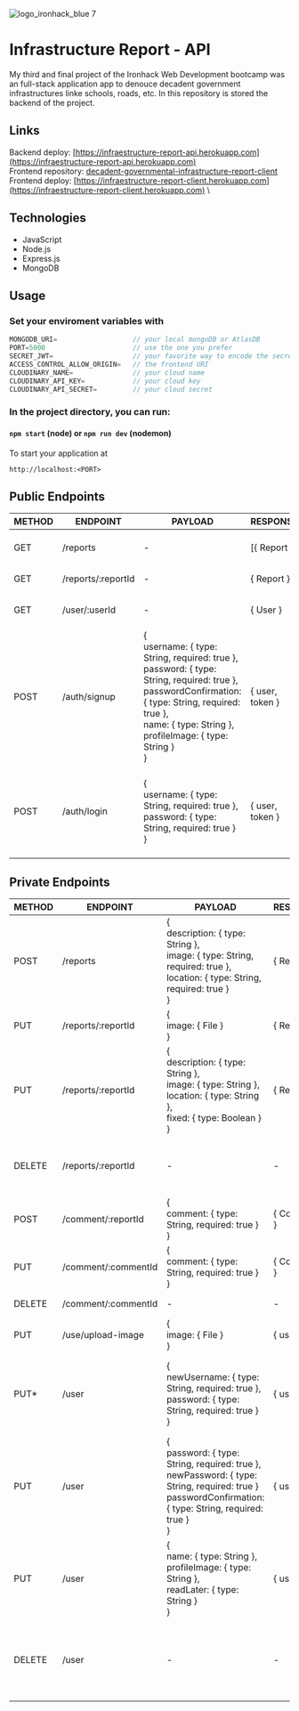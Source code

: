 ![logo_ironhack_blue 7](https://user-images.githubusercontent.com/23629340/40541063-a07a0a8a-601a-11e8-91b5-2f13e4e6b441.png)

# Infrastructure Report - API

My third and final project of the Ironhack Web Development bootcamp was an full-stack application app to denouce decadent government infrastructures linke schools, roads, etc.
In this repository is stored the backend of the project.

## Links

Backend deploy: [https://infraestructure-report-api.herokuapp.com](https://infraestructure-report-api.herokuapp.com) \
Frontend repository: [decadent-governmental-infrastructure-report-client](https://github.com/VINIRR99/decadent-governmental-infrastructure-report-client) \
Frontend deploy: [https://infraestructure-report-client.herokuapp.com](https://infraestructure-report-client.herokuapp.com) \

## Technologies

- JavaScript
- Node.js
- Express.js
- MongoDB

## Usage

### Set your enviroment variables with
```javascript
MONGODB_URI=                   // your local mongoDB or AtlasDB
PORT=5000                      // use the one you prefer
SECRET_JWT=                    // your favorite way to encode the secret
ACCESS_CONTROL_ALLOW_ORIGIN=   // the frontend URI
CLOUDINARY_NAME=               // your cloud name
CLOUDINARY_API_KEY=            // your cloud key
CLOUDINARY_API_SECRET=         // your cloud secret
```

### In the project directory, you can run:

#### `npm start` (node) or `npm run dev` (nodemon)

To start your application at
```
http://localhost:<PORT>
```

## Public Endpoints

| METHOD | ENDPOINT           | PAYLOAD                                                                                                                                                                                                                      | RESPONSE        | ACTION                                                                                         |
| ------ | ------------------ | ---------------------------------------------------------------------------------------------------------------------------------------------------------------------------------------------------------------------------- | --------------- | ---------------------------------------------------------------------------------------------- |
| GET    | /reports           | \-                                                                                                                                                                                                                           | \[{ Report }\]  | Get all reports<br>from DB                                                                     |
| GET    | /reports/:reportId | \-                                                                                                                                                                                                                           | { Report }      | Get one report                                                                                 |
| GET    | /user/:userId      | \-                                                                                                                                                                                                                           | { User }        | Get one user<br>by id                                                                          |
| POST   | /auth/signup       | {<br>username: { type: String, required: true },<br>password: { type: String, required: true },<br>passwordConfirmation: { type: String, required: true },<br>name: { type: String },<br>profileImage: { type: String }<br>} | { user, token } | Creates an<br>user in DB and<br>creates a token<br>for the user to<br>access private<br>routes |
| POST   | /auth/login        | {<br>username: { type: String, required: true },<br>password: { type: String, required: true }<br>}                                                                                                                          | { user, token } | Creates a<br>token for the<br>user to acces<br>private routes                                  |

## Private Endpoints

| METHOD | ENDPOINT            | PAYLOAD                                                                                                                                                          | RESPONSE    | ACTION                                                                      |
| ------ | ------------------- | ---------------------------------------------------------------------------------------------------------------------------------------------------------------- | ----------- | --------------------------------------------------------------------------- |
| POST   | /reports            | {<br>description: { type: String },<br>image: { type: String, required: true },<br>location: { type: String, required: true }<br>}                               | { Report }  | Creates a new<br>report linked to<br>the user                               |
| PUT    | /reports/:reportId  | {<br>image: { File }<br>}                                                                                                                                        | { Report }  | Upload the<br>image of the<br>report                                        |
| PUT    | /reports/:reportId  | {<br>description: { type: String },<br>image: { type: String },<br>location: { type: String },<br>fixed: { type: Boolean }<br>}                                  | { Report }  | Updates the<br>description,<br>image, location<br>or fixed of the<br>report |
| DELETE | /reports/:reportId  | \-                                                                                                                                                               | \-          | Deletes a report<br>and all<br>comments<br>linked to it                     |
| POST   | /comment/:reportId  | {<br>comment: { type: String, required: true }<br>}                                                                                                              | { Comment } | Posts a new<br>comment about<br>a report                                    |
| PUT    | /comment/:commentId | {<br>comment: { type: String, required: true }<br>}                                                                                                              | { Comment } | Updates a<br>comment                                                        |
| DELETE | /comment/:commentId | \-                                                                                                                                                               | \-          | Deletes a<br>comment                                                        |
| PUT    | /use/upload-image   | {<br>image: { File }<br>}                                                                                                                                        | { use }     |                                                                             |
| PUT\*  | /user               | {<br>newUsername: { type: String, required: true },<br>password: { type: String, required: true }<br>}                                                           | { user }    | Updates the<br>username of the<br>user using the<br>password to<br>check    |
| PUT    | /user               | {<br>password: { type: String, required: true },<br>newPassword: { type: String, required: true }<br>passwordConfirmation: { type: String, required: true }<br>} | { user }    | Updates the<br>password of the<br>user                                      |
| PUT    | /user               | {<br>name: { type: String },<br>profileImage: { type: String },<br>readLater: { type: String }<br>}                                                              | { user }    | Updated the<br>name,<br>profileImage or<br>the readLater of<br>the user     |
| DELETE | /user               | \-                                                                                                                                                               | \-          | Deletes a user<br>and all reports<br>and comments<br>linked to it           |
